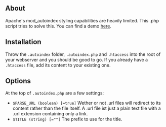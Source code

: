 About
-----
Apache's mod_autoindex styling capabilities are heavily limited. This .php script tries to solve this.
You can find a demo [here](https://desto.hercules.uberspace.de/autoindex.php/).



Installation
------------
Throw the `.autoindex` folder, `.autoindex.php` and `.htaccess` into the root of your webserver and you should be good to go. If you already have a `.htaccess` file, add its content to your existing one.



Options
-------
At the top of `.autoindex.php` are a few settings:
- `$PARSE_URL (boolean) [=true]` Wether or not .url files will redirect to its content rather than the file itself. A .url file ist just a plain text file with a .url extension containing only a link.
- `$TITLE (string) [=""]` The prefix to use for the title.